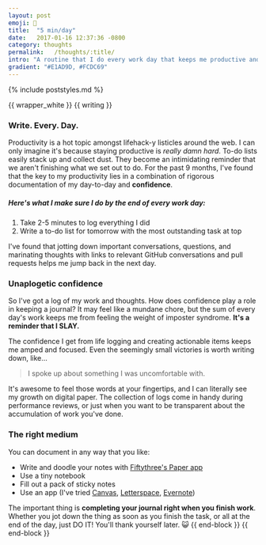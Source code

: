 ```yaml
---
layout: post
emoji: 📓
title:  "5 min/day"
date:   2017-01-16 12:37:36 -0800
category: thoughts
permalink:   /thoughts/:title/
intro: "A routine that I do every work day that keeps me productive and optimistic."
gradient: "#E1AD9D, #FCDC69"
---
```

{% include poststyles.md %}

{{ wrapper_white }}
{{ writing }}
### Write. Every. Day.
Productivity is a hot topic amongst lifehack-y listicles around the web. I can only imagine it's because staying productive is _really damn hard_. To-do lists easily stack up and collect dust. They become an intimidating reminder that we aren't finishing what we set out to do. For the past 9 months, I've found that the key to my productivity lies in a combination of rigorous documentation of my day-to-day and **confidence**.

##### Here's what I make sure I do by the end of every work day:

1. Take 2-5 minutes to log everything I did
2. Write a to-do list for tomorrow with the most outstanding task at top

I've found that jotting down important conversations, questions, and marinating thoughts with links to relevant GitHub conversations and pull requests helps me jump back in the next day.

### Unaplogetic confidence
So I've got a log of my work and thoughts. How does confidence play a role in keeping a journal? It may feel like a mundane chore, but the sum of every day's work keeps me from feeling the weight of imposter syndrome. **It's a reminder that I SLAY.**

The confidence I get from life logging and creating actionable items keeps me amped and focused. Even the seemingly small victories is worth writing down, like...

> I spoke up about something I was uncomfortable with.

It's awesome to feel those words at your fingertips, and I can literally see my growth on digital paper. The collection of logs come in handy during performance reviews, or just when you want to be transparent about the accumulation of work you've done.

### The right medium
You can document in any way that you like:
- Write and doodle your notes with [Fiftythree's Paper app](https://www.fiftythree.com/)
- Use a tiny notebook
- Fill out a pack of sticky notes
- Use an app (I've tried [Canvas](https://usecanvas.com), [Letterspace](https://programmerbird.com/letterspace), [Evernote](https://evernote.com))

The important thing is **completing your journal right when you finish work**. Whether you jot down the thing as soon as you finish the task, or all at the end of the day, just DO IT! You'll thank yourself later. 😺
{{ end-block }}
{{ end-block }}
